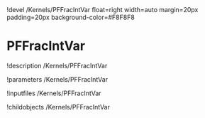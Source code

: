 <!-- MOOSE Object Documentation Stub: Remove this when content is added. -->!devel /Kernels/PFFracIntVar float=right width=auto margin=20px padding=20px background-color=#F8F8F8


# PFFracIntVar
!description /Kernels/PFFracIntVar

!parameters /Kernels/PFFracIntVar

!inputfiles /Kernels/PFFracIntVar

!childobjects /Kernels/PFFracIntVar
